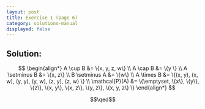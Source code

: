 ```yaml
---
layout: post
title: Exercise 1 (page 6)
category: solutions-manual
displayed: false
---
```


## Solution:

$$
\begin{align*}
    A \cup B &= \{x, y, z, w\} \\
    A \cap B &= \{y \} \\
    A \setminus B &= \{x, z\} \\
    B \setminus A &= \{w\} \\
    A \times B &= \{(x, y), (x, w), (y, y), (y, w), (z, y), (z, w) \} \\
    \mathcal{P}(A) &= \{\emptyset, \{x\}, \{y\}, \{z\}, \{x, y\}, \{x, z\}, \{y, z\}, \{x, y, z\} \}
\end{align*}
$$

$$\qed$$
